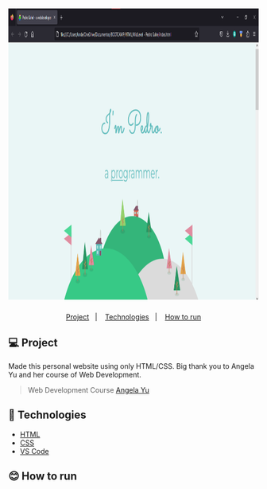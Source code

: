 <h1 align="center">
    <img alt="personal-website-img" title="Personal Website - CV" src="https://raw.githubusercontent.com/pedrosahel/Personal-Website/main/personalweb.png" width="886px" height="585px" />
</h1>

<p align="center">
  <a href="#-project">Project</a>&nbsp;&nbsp;&nbsp;|&nbsp;&nbsp;&nbsp;
  <a href="#-technologies">Technologies</a>&nbsp;&nbsp;&nbsp;|&nbsp;&nbsp;&nbsp;
  <a href="#-how-to-run">How to run</a>
</p>

## 💻 Project

Made this personal website using only HTML/CSS. Big thank you to Angela Yu and her course of Web Development.

> Web Development Course [Angela Yu](https://www.udemy.com/share/101qYw3@GvtEEvrCOED3CWUy5KewbgDTt52LMkblKVgavaXcdIkaraA8gY6b2zCbRl32_dH8/)


## 🔧 Technologies

- [HTML](https://developer.mozilla.org/en-US/docs/Web/HTML/)
- [CSS](https://developer.mozilla.org/en-US/docs/Web/CSS/)
- [VS Code](https://code.visualstudio.com/)

## 😊 How to run

